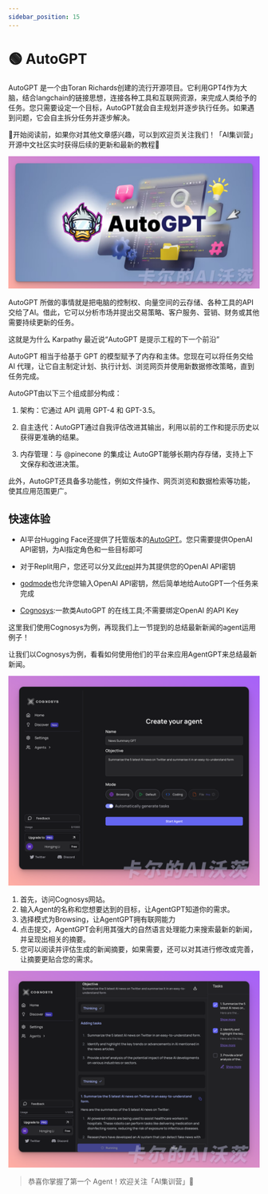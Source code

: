 ```yaml
---
sidebar_position: 15
---
```


# 🟢 AutoGPT 

AutoGPT 是一个由Toran Richards创建的流行开源项目。它利用GPT4作为大脑，结合langchain的链接思想，连接各种工具和互联网资源，来完成人类给予的任务。您只需要设定一个目标，AutoGPT就会自主规划并逐步执行任务。如果遇到问题，它会自主拆分任务并逐步解决。

🎉开始阅读前，如果你对其他文章感兴趣，可以到欢迎页关注我们！「AI集训营」开源中文社区实时获得后续的更新和最新的教程🎉

![autogpt](./img/autogpt1.png)

AutoGPT 所做的事情就是把电脑的控制权、向量空间的云存储、各种工具的API交给了AI。借此，它可以分析市场并提出交易策略、客户服务、营销、财务或其他需要持续更新的任务。

这就是为什么 Karpathy 最近说“AutoGPT 是提示工程的下一个前沿”

AutoGPT 相当于给基于 GPT 的模型赋予了内存和主体。您现在可以将任务交给 AI 代理，让它自主制定计划、执行计划、浏览网页并使用新数据修改策略，直到任务完成。

AutoGPT由以下三个组成部分构成：

1. 架构：它通过 API 调用 GPT-4 和 GPT-3.5。

2. 自主迭代：AutoGPT通过自我评估改进其输出，利用以前的工作和提示历史以获得更准确的结果。

3. 内存管理：与 @pinecone 的集成让 AutoGPT能够长期内存存储，支持上下文保存和改进决策。

此外，AutoGPT还具备多功能性，例如文件操作、网页浏览和数据检索等功能，使其应用范围更广。

## 快速体验

- AI平台Hugging Face还提供了托管版本的[AutoGPT](https://huggingface.co/spaces/aliabid94/AutoGPT)。您只需要提供OpenAI API密钥，为AI指定角色和一些目标即可

- 对于Replit用户，您还可以分叉此[repl](https://replit.com/@nathanwchan/Auto-GPT)并为其提供您的OpenAI API密钥

- [godmode](https://godmode.space/)也允许您输入OpenAI API密钥，然后简单地给AutoGPT一个任务来完成

- [Cognosys](https://www.cognosys.ai/):一款类AutoGPT 的在线工具;不需要绑定OpenAI 的API Key

这里我们使用Cognosys为例，再现我们上一节提到的总结最新新闻的agent运用例子！

让我们以Cognosys为例，看看如何使用他们的平台来应用AgentGPT来总结最新新闻。

![autogpt](./img/autogpt2.png)

1. 首先，访问Cognosys网站。
2. 输入Agent的名称和您想要达到的目标，让AgentGPT知道你的需求。
3. 选择模式为Browsing，让AgentGPT拥有联网能力
4. 点击提交，AgentGPT会利用其强大的自然语言处理能力来搜索最新的新闻，并呈现出相关的摘要。
5. 您可以阅读并评估生成的新闻摘要，如果需要，还可以对其进行修改或完善，让摘要更贴合您的需求。

![autogpt](./img/autogpt3.png)


> 恭喜你掌握了第一个 Agent！欢迎关注「AI集训营」🧙